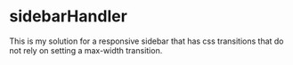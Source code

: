 # sidebarHandler
This is my solution for a responsive sidebar that has css transitions that do not rely on setting a max-width transition. 
